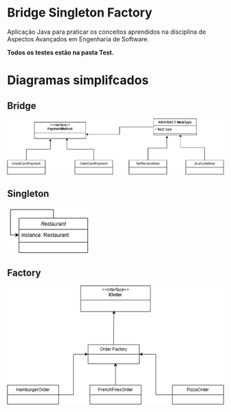 # Bridge Singleton Factory

Aplicação Java para praticar os conceitos aprendidos na disciplina de Aspectos Avançados em Engenharia de Software.

**Todos os testes estão na pasta Test.** 

# Diagramas simplifcados
## Bridge 
![Bridge ](src/imgs/Bridge.drawio.png)

## Singleton
![Singleton](src/imgs/Singleton.drawio.png)

## Factory
![Factory](src/imgs/Factory.drawio.png)